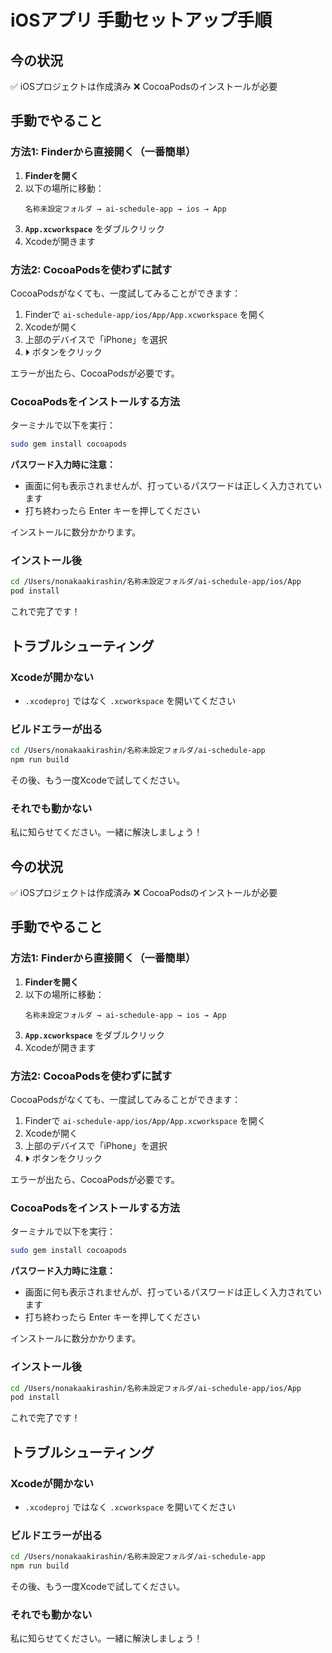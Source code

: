 # iOSアプリ 手動セットアップ手順

## 今の状況
✅ iOSプロジェクトは作成済み
❌ CocoaPodsのインストールが必要

## 手動でやること

### 方法1: Finderから直接開く（一番簡単）

1. **Finderを開く**
2. 以下の場所に移動：
   ```
   名称未設定フォルダ → ai-schedule-app → ios → App
   ```
3. **`App.xcworkspace`** をダブルクリック
4. Xcodeが開きます

### 方法2: CocoaPodsを使わずに試す

CocoaPodsがなくても、一度試してみることができます：

1. Finderで `ai-schedule-app/ios/App/App.xcworkspace` を開く
2. Xcodeが開く
3. 上部のデバイスで「iPhone」を選択
4. ⏵️ ボタンをクリック

エラーが出たら、CocoaPodsが必要です。

### CocoaPodsをインストールする方法

ターミナルで以下を実行：

```bash
sudo gem install cocoapods
```

**パスワード入力時に注意：**
- 画面に何も表示されませんが、打っているパスワードは正しく入力されています
- 打ち終わったら Enter キーを押してください

インストールに数分かかります。

### インストール後

```bash
cd /Users/nonakaakirashin/名称未設定フォルダ/ai-schedule-app/ios/App
pod install
```

これで完了です！

## トラブルシューティング

### Xcodeが開かない
- `.xcodeproj` ではなく `.xcworkspace` を開いてください

### ビルドエラーが出る
```bash
cd /Users/nonakaakirashin/名称未設定フォルダ/ai-schedule-app
npm run build
```

その後、もう一度Xcodeで試してください。

### それでも動かない
私に知らせてください。一緒に解決しましょう！

## 今の状況
✅ iOSプロジェクトは作成済み
❌ CocoaPodsのインストールが必要

## 手動でやること

### 方法1: Finderから直接開く（一番簡単）

1. **Finderを開く**
2. 以下の場所に移動：
   ```
   名称未設定フォルダ → ai-schedule-app → ios → App
   ```
3. **`App.xcworkspace`** をダブルクリック
4. Xcodeが開きます

### 方法2: CocoaPodsを使わずに試す

CocoaPodsがなくても、一度試してみることができます：

1. Finderで `ai-schedule-app/ios/App/App.xcworkspace` を開く
2. Xcodeが開く
3. 上部のデバイスで「iPhone」を選択
4. ⏵️ ボタンをクリック

エラーが出たら、CocoaPodsが必要です。

### CocoaPodsをインストールする方法

ターミナルで以下を実行：

```bash
sudo gem install cocoapods
```

**パスワード入力時に注意：**
- 画面に何も表示されませんが、打っているパスワードは正しく入力されています
- 打ち終わったら Enter キーを押してください

インストールに数分かかります。

### インストール後

```bash
cd /Users/nonakaakirashin/名称未設定フォルダ/ai-schedule-app/ios/App
pod install
```

これで完了です！

## トラブルシューティング

### Xcodeが開かない
- `.xcodeproj` ではなく `.xcworkspace` を開いてください

### ビルドエラーが出る
```bash
cd /Users/nonakaakirashin/名称未設定フォルダ/ai-schedule-app
npm run build
```

その後、もう一度Xcodeで試してください。

### それでも動かない
私に知らせてください。一緒に解決しましょう！
